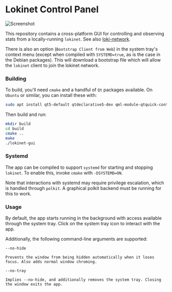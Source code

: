 # Lokinet Control Panel

![Screenshot](../media/images/lokinet_ui_screenshot.png?raw=true)

This repository contains a cross-platform GUI for controlling and observing stats from a locally-running `lokinet`. See also [loki-network](https://github.com/loki-project/loki-network).

There is also an option (`Bootstrap Client from Web`) in the system tray's context menu (except when compiled with `SYSTEMD=true`, as is the case in the Debian packages). This will download a bootstrap file which will allow the `lokinet` client to join the lokinet network.

### Building

To build, you'll need `cmake` and a handful of `Qt` packages available. On `Ubuntu` or similar, you can install these with:

```bash
sudo apt install qt5-default qtdeclarative5-dev qml-module-qtquick-controls qml-module-qtquick-controls2 qml-module-qtquick-dialogs qml-module-qt-labs-platform qml-module-qtcharts libqt5charts5-dev
```

Then build and run:

```bash
mkdir build
cd build
cmake ..
make
./lokinet-gui
```

### Systemd

The app can be compiled to support `systemd` for starting and stopping `lokinet`. To enable this, invoke `cmake` with `-DSYSTEMD=ON`.

Note that interactions with systemd may require privilege escalation, which is handled through `polkit`. A graphical polkit backend must be running for this to work.

### Usage

By default, the app starts running in the background with access available through the system tray. Click on the system tray icon to interact with the app.

Additionally, the following command-line arguments are supported:

```
--no-hide

Prevents the window from being hidden automatically when it loses focus. Also adds normal window chroming.

--no-tray

Implies --no-hide, and additionally removes the system tray. Closing the window exits the app.
```

